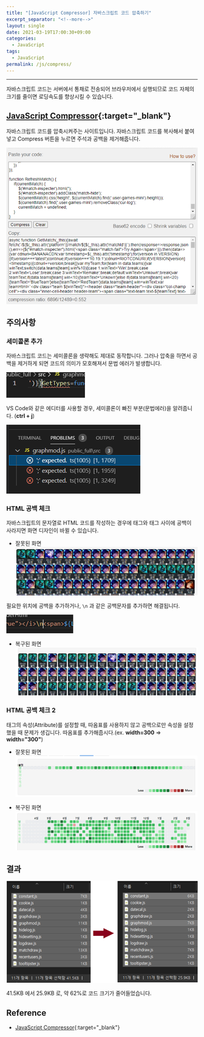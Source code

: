 ```yaml
---
title: "[JavaScript Compressor] 자바스크립트 코드 압축하기"
excerpt_separator: "<!--more-->"
layout: single
date: 2021-03-19T17:00:30+09:00
categories:
  - JavaScript
tags:
  - JavaScript
permalink: /js/compress/
---
```

---
자바스크립트 코드는 서버에서 통채로 전송되어 브라우저에서 실행되므로 코드 자체의 크기를 줄이면 로딩속도를 향상시킬 수 있습니다.
<!--more-->
## [JavaScript Compressor](http://javascriptcompressor.com/){:target="_blank"}
자바스크립트 코드를 압축시켜주는 사이트입니다. 자바스크립트 코드를 복사해서 붙여넣고 Compress 버튼을 누르면 주석과 공백을 제거해줍니다.

![JavaScript Compress](/assets/post-images/js-compress/compress.png)

## 주의사항

### 세미콜론 추가
자바스크립트 코드는 세미콜론을 생략해도 제대로 동작합니다. 그러나 압축을 하면서 공백을 제거하게 되면 코드의 의미가 모호해져서 문법 에러가 발생합니다.

![No Semicolon](/assets/post-images/js-compress/semicol.png)

VS Code와 같은 에디터를 사용할 경우, 세미콜론이 빠진 부분(문법에러)을 알려줍니다. (**ctrl + j**)

![Problems](/assets/post-images/js-compress/problem.png)

### HTML 공백 체크
자바스크립트의 문자열로 HTML 코드를 작성하는 경우에 태그와 태그 사이에 공백이 사라지면 화면 디자인이 바뀔 수 있습니다.

* 잘못된 화면
![Destroy2](/assets/post-images/js-compress/destroy2.png)

필요한 위치에 공백을 추가하거나, `\n` 과 같은 공백문자를 추가하면 해결됩니다.

![Space](/assets/post-images/js-compress/space.png)

* 복구된 화면
![Origin2](/assets/post-images/js-compress/origin2.png)

### HTML 공백 체크 2
태그의 속성(Attribute)를 설정할 때, 따옴표를 사용하지 않고 공백으로만 속성을 설정했을 때 문제가 생깁니다. 따옴표를 추가해줍시다.(ex. **width=300** => **width="300"**)

* 잘못된 화면
![Destroy](/assets/post-images/js-compress/destroy.png)

* 복구된 화면
![Origin](/assets/post-images/js-compress/origin.png)

## 결과
![befor after](/assets/post-images/js-compress/before-after.png)

41.5KB 에서 25.9KB 로, 약 62%로 코드 크기가 줄어들었습니다.

## Reference
* [JavaScript Compressor](http://javascriptcompressor.com/){:target="_blank"}